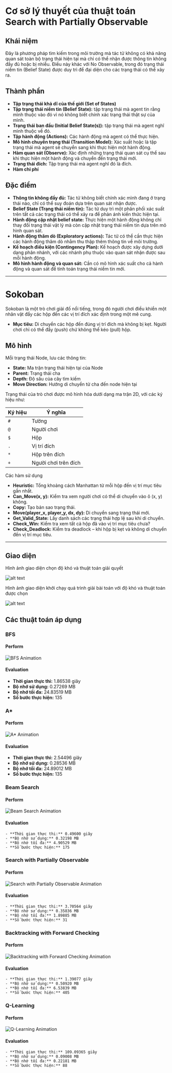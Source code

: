 # Cơ sở lý thuyết của thuật toán Search with Partially Observable

## Khái niệm

Đây là phương pháp tìm kiếm trong môi trường mà tác tử không có khả năng quan sát toàn bộ trạng thái hiện tại mà chỉ có thể nhận được thông tin không đầy đủ hoặc bị nhiễu. Điều này khác với No Observable, trong đó trạng thái niềm tin (Belief State) được duy trì để đại diện cho các trạng thái có thể xảy ra.

## Thành phần

- **Tập trạng thái khả dĩ của thế giới (Set of States)**
- **Tập trạng thái niềm tin (Belief State):** tập trạng thái mà agent tin rằng mình thuộc vào đó vì nó không biết chính xác trạng thái thật sự của mình.
- **Trạng thái ban đầu (Initial Belief State(s)):** tập trạng thái mà agent nghĩ mình thuộc về đó.
- **Tập hành động (Actions):** Các hành động mà agent có thể thực hiện.
- **Mô hình chuyển trạng thái (Transition Model):** Xác suất hoặc là tập trạng thái mà agent sẽ chuyển sang khi thực hiện một hành động.
- **Hàm quan sát (Observe):** Xác định những trạng thái quan sát cụ thể sau khi thực hiện một hành động và chuyển đến trạng thái mới.
- **Trạng thái đích:** Tập trạng thái mà agent nghĩ đó là đích.
- **Hàm chi phí**

## Đặc điểm

- **Thông tin không đầy đủ:** Tác tử không biết chính xác mình đang ở trạng thái nào, chỉ có thể suy đoán dựa trên quan sát nhận được.
- **Belief State (Trạng thái niềm tin):** Tác tử duy trì một phân phối xác suất trên tất cả các trạng thái có thể xảy ra để phản ánh kiến thức hiện tại.
- **Hành động cập nhật belief state:** Thực hiện một hành động không chỉ thay đổi trạng thái vật lý mà còn cập nhật trạng thái niềm tin dựa trên mô hình quan sát.
- **Hành động thăm dò (Exploratory actions):** Tác tử có thể cần thực hiện các hành động thăm dò nhằm thu thập thêm thông tin về môi trường.
- **Kế hoạch điều kiện (Contingency Plan):** Kế hoạch được xây dựng dưới dạng phân nhánh, với các nhánh phụ thuộc vào quan sát nhận được sau mỗi hành động.
- **Mô hình hành động và quan sát:** Cần có mô hình xác suất cho cả hành động và quan sát để tính toán trạng thái niềm tin mới.

---

# Sokoban

Sokoban là một trò chơi giải đố nổi tiếng, trong đó người chơi điều khiển một nhân vật đẩy các hộp đến các vị trí đích xác định trong một mê cung.

- **Mục tiêu:** Di chuyển các hộp đến đúng vị trí đích mà không bị kẹt. Người chơi chỉ có thể đẩy (push) chứ không thể kéo (pull) hộp.

## Mô hình

Mỗi trạng thái Node, lưu các thông tin:

- **State:** Ma trận trạng thái hiện tại của Node
- **Parent:** Trạng thái cha
- **Depth:** Độ sâu của cây tìm kiếm
- **Move Direction:** Hướng di chuyển từ cha đến node hiện tại

Trạng thái của trò chơi được mô hình hóa dưới dạng ma trận 2D, với các ký hiệu như:

| Ký hiệu | Ý nghĩa              |
|--------|----------------------|
| `#`    | Tường                |
| `@`    | Người chơi           |
| `$`    | Hộp                  |
| `.`    | Vị trí đích          |
| `*`    | Hộp trên đích        |
| `+`    | Người chơi trên đích |

Các hàm sử dụng

- **Heuristic:** Tổng khoảng cách Manhattan từ mỗi hộp đến vị trí mục tiêu gần nhất.
- **Can_Move(x, y):** Kiểm tra xem người chơi có thể di chuyển vào ô (x, y) không.
- **Copy:** Tạo bản sao trạng thái.
- **Move(player_x, player_y, dx, dy):** Di chuyển sang trạng thái mới.
- **Get_Valid_State:** Lấy danh sách các trạng thái hợp lệ sau khi di chuyển.
- **Check_Win:** Kiểm tra xem tất cả hộp đã vào vị trí mục tiêu chưa?
- **Check_Deadlock:** Kiểm tra deadlock – khi hộp bị kẹt và không di chuyển đến vị trí mục tiêu.

---

## Giao diện

Hình ảnh giao diện chọn độ khó và thuật toán giải quyết

![alt text](images/image.png)

Hình ảnh giao diện khởi chạy quá trình giải bài toán với độ khó và thuật toán được chọn

![alt text](images/image-1.png)

## Các thuật toán áp dụng

### BFS

#### Perform

![BFS Animation](images/BFS.gif)

#### Evaluation

- **Thời gian thực thi:** 1.86538 giây  
- **Bộ nhớ sử dụng:** 0.27269 MB  
- **Bộ nhớ tối đa:** 24.83519 MB  
- **Số bước thực hiện:** 135  

### A*

#### Perform

![A* Animation](images/A_Star.gif)

#### Evaluation

- **Thời gian thực thi:** 2.54496 giây  
- **Bộ nhớ sử dụng:** 0.28536 MB  
- **Bộ nhớ tối đa:** 24.89012 MB  
- **Số bước thực hiện:** 135  

### Beam Search

#### Perform

![Beam Search Animation](images/BeamSearch.gif)

#### Evaluation

    - **Thời gian thực thi:** 0.49600 giây  
    - **Bộ nhớ sử dụng:** 0.32198 MB  
    - **Bộ nhớ tối đa:** 4.90529 MB  
    - **Số bước thực hiện:** 175  

### Search with Partially Observable

#### Perform

![Search with Partially Observable Animation](images/SearchwithPartiallyObservable.gif)

#### Evaluation

    - **Thời gian thực thi:** 3.70564 giây  
    - **Bộ nhớ sử dụng:** 0.35836 MB  
    - **Bộ nhớ tối đa:** 1.89885 MB  
    - **Số bước thực hiện:** 31  

### Backtracking with Forward Checking

#### Perform

![Backtracking with Forward Checking Animation](images/BackTracking.gif)

#### Evaluation

    - **Thời gian thực thi:** 1.39077 giây  
    - **Bộ nhớ sử dụng:** 0.50920 MB  
    - **Bộ nhớ tối đa:** 6.53839 MB  
    - **Số bước thực hiện:** 405  

### Q-Learning

#### Perform

![Q-Learning Animation](images/QLearning.gif)

#### Evaluation

    - **Thời gian thực thi:** 109.09365 giây  
    - **Bộ nhớ sử dụng:** 0.09008 MB  
    - **Bộ nhớ tối đa:** 0.22181 MB  
    - **Số bước thực hiện:** 88  
